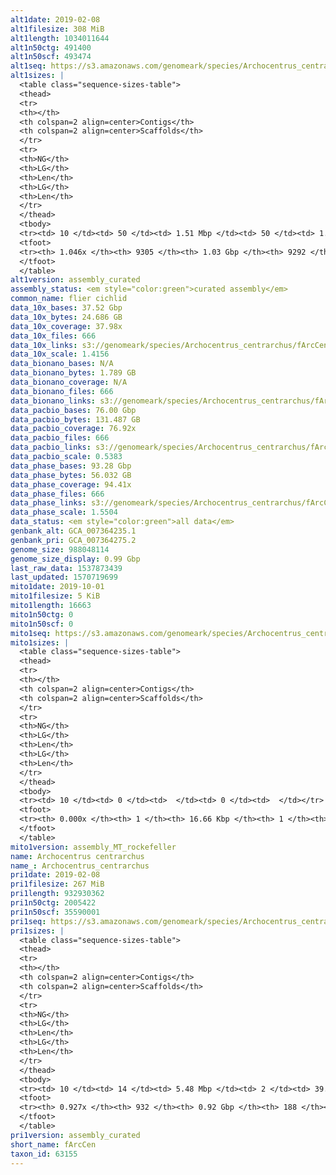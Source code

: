 ```yaml
---
alt1date: 2019-02-08
alt1filesize: 308 MiB
alt1length: 1034011644
alt1n50ctg: 491400
alt1n50scf: 493474
alt1seq: https://s3.amazonaws.com/genomeark/species/Archocentrus_centrarchus/fArcCen1/assembly_curated/fArcCen1.alt.cur.20190208.fasta.gz
alt1sizes: |
  <table class="sequence-sizes-table">
  <thead>
  <tr>
  <th></th>
  <th colspan=2 align=center>Contigs</th>
  <th colspan=2 align=center>Scaffolds</th>
  </tr>
  <tr>
  <th>NG</th>
  <th>LG</th>
  <th>Len</th>
  <th>LG</th>
  <th>Len</th>
  </tr>
  </thead>
  <tbody>
  <tr><td> 10 </td><td> 50 </td><td> 1.51 Mbp </td><td> 50 </td><td> 1.51 Mbp </td></tr>  <tr><td> 20 </td><td> 129 </td><td> 1.09 Mbp </td><td> 129 </td><td> 1.09 Mbp </td></tr>  <tr><td> 30 </td><td> 232 </td><td> 0.85 Mbp </td><td> 232 </td><td> 0.85 Mbp </td></tr>  <tr><td> 40 </td><td> 365 </td><td> 0.65 Mbp </td><td> 365 </td><td> 0.65 Mbp </td></tr>  <tr style="background-color:#cccccc;"><td> 50 </td><td> 541 </td><td> 491.40 Kbp </td><td> 541 </td><td> 493.47 Kbp </td></tr>  <tr><td> 60 </td><td> 780 </td><td> 349.51 Kbp </td><td> 778 </td><td> 350.62 Kbp </td></tr>  <tr><td> 70 </td><td> 1130 </td><td> 222.43 Kbp </td><td> 1126 </td><td> 223.63 Kbp </td></tr>  <tr><td> 80 </td><td> 1822 </td><td> 89.37 Kbp </td><td> 1811 </td><td> 90.80 Kbp </td></tr>  <tr><td> 90 </td><td> 3523 </td><td> 42.85 Kbp </td><td> 3506 </td><td> 42.91 Kbp </td></tr>  <tr><td> 100 </td><td> 6584 </td><td> 24.23 Kbp </td><td> 6563 </td><td> 24.26 Kbp </td></tr>  </tbody>
  <tfoot>
  <tr><th> 1.046x </th><th> 9305 </th><th> 1.03 Gbp </th><th> 9292 </th><th> 1.03 Gbp </th></tr>
  </tfoot>
  </table>
alt1version: assembly_curated
assembly_status: <em style="color:green">curated assembly</em>
common_name: flier cichlid
data_10x_bases: 37.52 Gbp
data_10x_bytes: 24.686 GB
data_10x_coverage: 37.98x
data_10x_files: 666
data_10x_links: s3://genomeark/species/Archocentrus_centrarchus/fArcCen1/genomic_data/10x/<br>
data_10x_scale: 1.4156
data_bionano_bases: N/A
data_bionano_bytes: 1.789 GB
data_bionano_coverage: N/A
data_bionano_files: 666
data_bionano_links: s3://genomeark/species/Archocentrus_centrarchus/fArcCen1/genomic_data/bionano/<br>
data_pacbio_bases: 76.00 Gbp
data_pacbio_bytes: 131.487 GB
data_pacbio_coverage: 76.92x
data_pacbio_files: 666
data_pacbio_links: s3://genomeark/species/Archocentrus_centrarchus/fArcCen1/genomic_data/pacbio/<br>
data_pacbio_scale: 0.5383
data_phase_bases: 93.28 Gbp
data_phase_bytes: 56.032 GB
data_phase_coverage: 94.41x
data_phase_files: 666
data_phase_links: s3://genomeark/species/Archocentrus_centrarchus/fArcCen1/genomic_data/phase/<br>
data_phase_scale: 1.5504
data_status: <em style="color:green">all data</em>
genbank_alt: GCA_007364235.1
genbank_pri: GCA_007364275.2
genome_size: 988048114
genome_size_display: 0.99 Gbp
last_raw_data: 1537873439
last_updated: 1570719699
mito1date: 2019-10-01
mito1filesize: 5 KiB
mito1length: 16663
mito1n50ctg: 0
mito1n50scf: 0
mito1seq: https://s3.amazonaws.com/genomeark/species/Archocentrus_centrarchus/fArcCen1/assembly_MT_rockefeller/fArcCen1.MT.20191001.fasta.gz
mito1sizes: |
  <table class="sequence-sizes-table">
  <thead>
  <tr>
  <th></th>
  <th colspan=2 align=center>Contigs</th>
  <th colspan=2 align=center>Scaffolds</th>
  </tr>
  <tr>
  <th>NG</th>
  <th>LG</th>
  <th>Len</th>
  <th>LG</th>
  <th>Len</th>
  </tr>
  </thead>
  <tbody>
  <tr><td> 10 </td><td> 0 </td><td>  </td><td> 0 </td><td>  </td></tr>  <tr><td> 20 </td><td> 0 </td><td>  </td><td> 0 </td><td>  </td></tr>  <tr><td> 30 </td><td> 0 </td><td>  </td><td> 0 </td><td>  </td></tr>  <tr><td> 40 </td><td> 0 </td><td>  </td><td> 0 </td><td>  </td></tr>  <tr style="background-color:#cccccc;"><td> 50 </td><td> 0 </td><td style="background-color:#ff8888;">  </td><td> 0 </td><td style="background-color:#ff8888;">  </td></tr>  <tr><td> 60 </td><td> 0 </td><td>  </td><td> 0 </td><td>  </td></tr>  <tr><td> 70 </td><td> 0 </td><td>  </td><td> 0 </td><td>  </td></tr>  <tr><td> 80 </td><td> 0 </td><td>  </td><td> 0 </td><td>  </td></tr>  <tr><td> 90 </td><td> 0 </td><td>  </td><td> 0 </td><td>  </td></tr>  <tr><td> 100 </td><td> 0 </td><td>  </td><td> 0 </td><td>  </td></tr>  </tbody>
  <tfoot>
  <tr><th> 0.000x </th><th> 1 </th><th> 16.66 Kbp </th><th> 1 </th><th> 16.66 Kbp </th></tr>
  </tfoot>
  </table>
mito1version: assembly_MT_rockefeller
name: Archocentrus centrarchus
name_: Archocentrus_centrarchus
pri1date: 2019-02-08
pri1filesize: 267 MiB
pri1length: 932930362
pri1n50ctg: 2005422
pri1n50scf: 35590001
pri1seq: https://s3.amazonaws.com/genomeark/species/Archocentrus_centrarchus/fArcCen1/assembly_curated/fArcCen1.pri.cur.20190208.fasta.gz
pri1sizes: |
  <table class="sequence-sizes-table">
  <thead>
  <tr>
  <th></th>
  <th colspan=2 align=center>Contigs</th>
  <th colspan=2 align=center>Scaffolds</th>
  </tr>
  <tr>
  <th>NG</th>
  <th>LG</th>
  <th>Len</th>
  <th>LG</th>
  <th>Len</th>
  </tr>
  </thead>
  <tbody>
  <tr><td> 10 </td><td> 14 </td><td> 5.48 Mbp </td><td> 2 </td><td> 39.88 Mbp </td></tr>  <tr><td> 20 </td><td> 36 </td><td> 4.03 Mbp </td><td> 4 </td><td> 38.52 Mbp </td></tr>  <tr><td> 30 </td><td> 64 </td><td> 3.05 Mbp </td><td> 7 </td><td> 36.50 Mbp </td></tr>  <tr><td> 40 </td><td> 101 </td><td> 2.49 Mbp </td><td> 10 </td><td> 36.04 Mbp </td></tr>  <tr style="background-color:#cccccc;"><td> 50 </td><td> 145 </td><td style="background-color:#88ff88;"> 2.01 Mbp </td><td> 12 </td><td style="background-color:#88ff88;"> 35.59 Mbp </td></tr>  <tr><td> 60 </td><td> 201 </td><td> 1.58 Mbp </td><td> 15 </td><td> 31.46 Mbp </td></tr>  <tr><td> 70 </td><td> 274 </td><td> 1.11 Mbp </td><td> 19 </td><td> 29.29 Mbp </td></tr>  <tr><td> 80 </td><td> 386 </td><td> 0.69 Mbp </td><td> 22 </td><td> 24.62 Mbp </td></tr>  <tr><td> 90 </td><td> 621 </td><td> 201.02 Kbp </td><td> 39 </td><td> 2.57 Mbp </td></tr>  <tr><td> 100 </td><td> 0 </td><td>  </td><td> 0 </td><td>  </td></tr>  </tbody>
  <tfoot>
  <tr><th> 0.927x </th><th> 932 </th><th> 0.92 Gbp </th><th> 188 </th><th> 0.93 Gbp </th></tr>
  </tfoot>
  </table>
pri1version: assembly_curated
short_name: fArcCen
taxon_id: 63155
---
```

